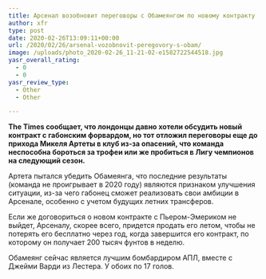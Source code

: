 ```yaml
---
title: Арсенал возобновит переговоры с Обамеянгом по новому контракту
author: xfr
type: post
date: 2020-02-26T13:09:11+00:00
url: /2020/02/26/arsenal-vozobnovit-peregovory-s-obam/
image: /uploads/photo_2020-02-26_11-21-02-e1582722544518.jpg
yasr_overall_rating:
  - 0
  - 0
yasr_review_type:
  - Other
  - Other

---
```

**The Times сообщает, что лондонцы давно хотели обсудить новый контракт с габонским форвардом, но тот отложил переговоры еще до прихода Микеля Артеты в клуб из-за опасений, что команда неспособна бороться за трофеи или же пробиться в Лигу чемпионов на следующий сезон.**

Артета пытался убедить Обамеянга, что последние результаты (команда не проигрывает в 2020 году) являются признаком улучшения ситуации, из-за чего габонец сможет реализовать свои амбиции в Арсенале, особенно с учетом будущих летних трансферов.

Если же договориться о новом контракте с Пьером-Эмериком не выйдет, Арсеналу, скорее всего, придется продать его летом, чтобы не потерять его бесплатно через год, когда завершится его контракт, по которому он получает 200 тысяч фунтов в неделю.

Обамеянг сейчас является лучшим бомбардиром АПЛ, вместе с Джейми Варди из Лестера. У обоих по 17 голов.